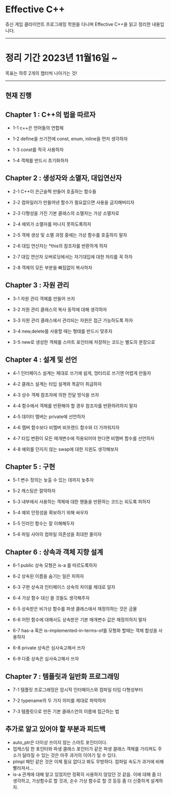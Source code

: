 #  Effective C++
쥬신 게임 클라이언트 프로그래밍 학원을 다니며 Effective C++을 읽고 정리한 내용입니다.

---

# 정리 기간 2023년 11월16일 ~
목표는 하루 2개의 챕터씩 나아가는 것!

---


## 현재 진행
## Chapter 1 : C++의 법을 따르자

- 1-1 c++은 언어들의 연합체

- 1-2 define을 쓰기전에 const, enum, inline을 먼저 생각하자
  
- 1-3 const를 적극 사용하자
  
- 1-4 객체를 반드시 초기화하자

## Chapter 2 : 생성자와 소멸자, 대입연산자
  
- 2-1 C++이 은근슬쩍 만들어 호출하는 함수들

- 2-2 컴파일러가 만들어낸 함수가 필요없으면 사용을 금지해버리자

- 2-3 다형성을 가진 기본 클래스의 소멸자는 가상 소멸자로

- 2-4 예외가 소멸자를 떠나지 못하도록하자

- 2-5 객체 생성 및 소멸 과정 중에는 가상 함수를 호출하지 말자

- 2-6 대입 연산자는 *this의 참조자를 반환하게 하자

- 2-7 대입 연산자 오버로딩에서는 자기대입에 대한 처리를 꼭 하자

- 2-8 객체의 모든 부분을 빠짐없이 복사하자

## Chapter 3 : 자원 관리

- 3-1 자원 관리 객체를 만들어 쓰자

- 3-2 자원 관리 클래스의 복사 동작에 대해 생각하자

- 3-3 자원 관리 클래스에서 관리되는 자원은 접근 가능하도록 하자

- 3-4 new,delete를 사용할 때는 형태를 반드시 맞추자

- 3-5 new로 생성한 객체를 스마트 포인터에 저장하는 코드는 별도의 문장으로 

## Chapter 4 : 설계 및 선언

- 4-1 인터페이스 설계는 제대로 쓰기에 쉽게, 엉터리로 쓰기엔 어렵게 만들자

- 4-2 클래스 설계는 타입 설계와 똑같이 취급하자

- 4-3 상수 객체 참조자에 의한 전달 방식을 쓰자

- 4-4 함수에서 객체를 반환해야 할 경우 참조자를 반환하려하지 말자

- 4-5 데이터 멤버는 private에 선언하자

- 4-6 멤버 함수보다 비멤버 비프렌드 함수와 더 가까워지자

- 4-7 타입 변환이 모든 매개변수에 적용되어야 한다면 비멤버 함수를 선언하자

- 4-8 예외를 던지지 않는 swap에 대한 지원도 생각해보자

## Chapter 5 : 구현

- 5-1 변수 정의는 늦출 수 있는 데까지 늦추자

- 5-2 캐스팅은 절약하자

- 5-3 내부에서 사용하는 객체에 대한 핸들을 반환하는 코드는 되도록 피하자

- 5-4 예외 안정성을 확보하기 위해 싸우자

- 5-5 인라인 함수는 잘 이해해두자

- 5-6 파일 사아의 컴파일 의존성을 최대한 줄이자

## Chapter 6 : 상속과 객체 지향 설계

- 6-1 public 상속 모형은 is-a 를 따르도록하자

- 6-2 상속된 이름을 숨기는 일은 피하자

- 6-3 구현 상속과 인터페이스 상속의 차이를 제대로 알자

- 6-4 가상 함수 대신 쓸 것들도 생각해주자

- 6-5 상속받은 비가상 함수를 파생 클래스애서 재정의하는 것은 금물

- 6-6 어떤 함수에 대해서도 상속받은 기본 매개변수 값은 재정의하지 말자

- 6-7 has-a 혹은 is-implemented-in-terms-of를 모형화 할때는 객체 합성을 사용하자

- 6-8 private 상속은 심사숙고해서 쓰자

- 6-9 다중 상속은 심사숙고해서 쓰자

## Chapter 7 : 템플릿과 일반화 프로그래밍

- 7-1 템플릿 프로그래밍은 암시적 인터페이스와 컴파일 타임 다형성부터

- 7-2 typename의 두 가지 의미를 제대로 파악하자

- 7-3 템플릿으로 만든 기본 클래스안의 이름에 접근하는 법

## 추가로 알고 있어야 할 부분과 피드백
- auto_ptr은 더이상 쓰이지 않는 스마트 포인터이다.
- 업캐스팅 한 포인터와 파생 클래스 포인터가 같은 파생 클래스 객체를 가리켜도 주소가 달라질 수 있는 것은 아주 과거의 이야기 일 수 있다. 
- pImpl 패턴 같은 것은 이제 필요 없다고 봐도 무방하다. 컴파일 속도가 과거에 비해 빨라져서...
- is-a 관계에 대해 알고 있었지만 정확히 사용하지 않았던 것 같음. 이에 대해 좀 더 생각하고, 가상함수로 할 것과, 순수 가상 함수로 할 것 등등 좀 더 신중하게 설계하자.
